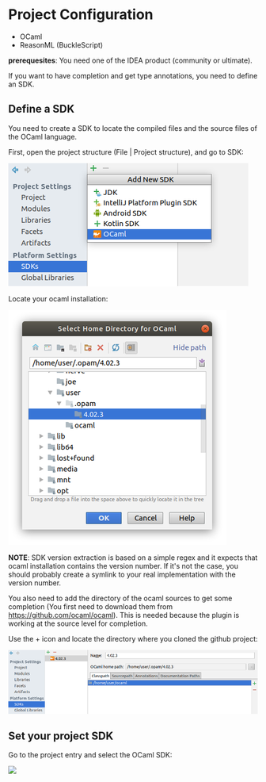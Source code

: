 # Project Configuration
 - OCaml
 - ReasonML (BuckleScript)

**prerequesites**: You need one of the IDEA product (community or ultimate).

If you want to have completion and get type annotations, you need to define an SDK.

## Define a SDK

You need to create a SDK to locate the compiled files and the source files of the OCaml language.

First, open the project structure (File | Project structure), and go to SDK:

![](img/sdk_01.png)

Locate your ocaml installation:

![](img/sdk_02.png)

**NOTE**: SDK version extraction is based on a simple regex and it expects that ocaml installation contains the version number.
If it's not the case, you should probably create a symlink to your real implementation with the version number.


You also need to add the directory of the ocaml sources to get some completion
(You first need to download them from https://github.com/ocaml/ocaml). 
This is needed because the plugin is working at the source level for completion.


Use the + icon and locate the directory where you cloned the github project:

![](img/sdk_03.png)

## Set your project SDK

Go to the project entry and select the OCaml SDK:

![](img/sdk_04.png])
